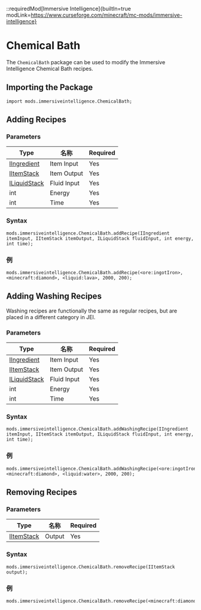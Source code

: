 ::requiredMod[Immersive Intelligence]{builtIn=true modLink=https://www.curseforge.com/minecraft/mc-mods/immersive-intelligence}

# Chemical Bath

The `ChemicalBath` package can be used to modify the Immersive Intelligence Chemical Bath recipes.

## Importing the Package

```zenscript
import mods.immersiveintelligence.ChemicalBath;
```

## Adding Recipes

### Parameters

| Type                                                  | 名称          | Required |
| ----------------------------------------------------- | ----------- | -------- |
| [IIngredient](/Vanilla/Variable_Types/IIngredient/)   | Item Input  | Yes      |
| [IItemStack](/Vanilla/Items/IItemStack/)              | Item Output | Yes      |
| [ILiquidStack](/Vanilla/Variable_Types/ILiquidStack/) | Fluid Input | Yes      |
| int                                                   | Energy      | Yes      |
| int                                                   | Time        | Yes      |

### Syntax

```zenscript
mods.immersiveintelligence.ChemicalBath.addRecipe(IIngredient itemInput, IItemStack itemOutput, ILiquidStack fluidInput, int energy, int time);
```

### 例

```zenscript
mods.immersiveintelligence.ChemicalBath.addRecipe(<ore:ingotIron>, <minecraft:diamond>, <liquid:lava>, 2000, 200);
```

## Adding Washing Recipes

Washing recipes are functionally the same as regular recipes, but are placed in a different category in JEI.

### Parameters

| Type                                                  | 名称          | Required |
| ----------------------------------------------------- | ----------- | -------- |
| [IIngredient](/Vanilla/Variable_Types/IIngredient/)   | Item Input  | Yes      |
| [IItemStack](/Vanilla/Items/IItemStack/)              | Item Output | Yes      |
| [ILiquidStack](/Vanilla/Variable_Types/ILiquidStack/) | Fluid Input | Yes      |
| int                                                   | Energy      | Yes      |
| int                                                   | Time        | Yes      |

### Syntax

```zenscript
mods.immersiveintelligence.ChemicalBath.addWashingRecipe(IIngredient itemInput, IItemStack itemOutput, ILiquidStack fluidInput, int energy, int time);
```

### 例

```zenscript
mods.immersiveintelligence.ChemicalBath.addWashingRecipe(<ore:ingotIron>, <minecraft:diamond>, <liquid:water>, 2000, 200);
```


## Removing Recipes

### Parameters

| Type                                     | 名称     | Required |
| ---------------------------------------- | ------ | -------- |
| [IItemStack](/Vanilla/Items/IItemStack/) | Output | Yes      |

### Syntax

```zenscript
mods.immersiveintelligence.ChemicalBath.removeRecipe(IItemStack output);
```

### 例

```zenscript
mods.immersiveintelligence.ChemicalBath.removeRecipe(<minecraft:diamond>);
```